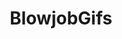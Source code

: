 ---
title: BlowjobGifs
crosslinks:
- livven
- PornStarletHQ
- phloa
- HaleyRyder
- karleegrey
- CLOTHEDFEMALE_GIF
- lunackitsuen
- meetpornstar
- lookatmexxx
---